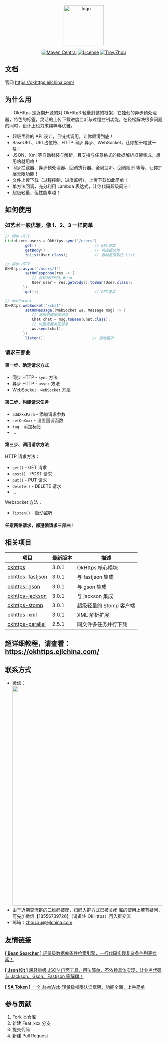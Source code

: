 <p align="center">
  <a href="http://okhttps.ejlchina.com/" target="_blank">
    <img width="128" src="https://images.gitee.com/uploads/images/2020/0511/091408_c26f1306_1393412.png" alt="logo">
  </a>
</p>
<p align="center">
    <a href="https://maven-badges.herokuapp.com/maven-central/com.ejlchina/okhttps/"><img src="https://maven-badges.herokuapp.com/maven-central/com.ejlchina/okhttps/badge.svg" alt="Maven Central"></a>
    <a href="https://gitee.com/ejlchina-zhxu/okhttps/blob/master/LICENSE"><img src="https://img.shields.io/hexpm/l/plug.svg" alt="License"></a>
    <a href="https://github.com/ejlchina"><img src="https://img.shields.io/badge/%E4%BD%9C%E8%80%85-ejlchina-orange.svg" alt="Troy.Zhou"></a>
</p>

## 文档

官网 https://okhttps.ejlchina.com/

## 为什么用

　　OkHttps 是近期开源的对 OkHttp3 轻量封装的框架，它独创的异步预处理器，特色的标签，灵活的上传下载进度监听与过程控制功能，在轻松解决很多问题的同时，设计上也力求纯粹与优雅。

* 超级优雅的 API 设计，且链式调用，让你顺滑到底！
* BaseURL、URL占位符、HTTP 同步 异步、WebSocket，让你想干啥就干啥！ 
* JSON、Xml 等自动封装与解析，且支持与任意格式的数据解析框架集成，想用啥就用啥！
* 同步拦截器、异步预处理器、回调执行器、全局监听、回调阻断 等等，让你扩展无限功能！
* 文件上传下载（过程控制、进度监听），上传下载如此简单！
* 单方法回调，充分利用 Lambda 表达式，让你代码超级简洁！
* 超级轻量，但性能卓越！

## 如何使用

### 如艺术一般优雅，像 1、2、3 一样简单

```java
// 同步 HTTP
List<User> users = OkHttps.sync("/users") 
        .get()                          // GET请求
        .getBody()                      // 响应报文体
        .toList(User.class);            // 自动反序列化 List 

// 异步 HTTP
OkHttps.async("/users/1")
        .setOnResponse(res -> {
            // 自动反序列化 Bean 
            User user = res.getBody().toBean(User.class);
        })
        .get();                         // GET请求

// WebSocket
OkHttps.webSocket("/chat") 
        .setOnMessage((WebSocket ws, Message msg) -> {
            // 从服务器接收消息
            Chat chat = msg.toBean(Chat.class);
            // 向服务器发送消息
            ws.send(chat); 
        })
        .listen();                     // 启动监听
```

### 请求三部曲

#### 第一步、确定请求方式
    
* 同步 HTTP - `sync` 方法
* 异步 HTTP - `async` 方法
* WebSocket - `webSocket` 方法

#### 第二步、构建请求任务

* `addXxxPara` - 添加请求参数
* `setOnXxxx` - 设置回调函数
* `tag` - 添加标签
* ...

#### 第三步、调用请求方法

HTTP 请求方法：

* `get()` - GET 请求
* `post()` - POST 请求
* `put()` - PUT 请求
* `delete()` - DELETE 请求
* ...

Websocket 方法：

* `listen()` - 启动监听

#### 任意网络请求，都遵循请求三部曲！

## 相关项目

项目 | 最新版本 | 描述
-|-|-
[okhttps](https://gitee.com/ejlchina-zhxu/okhttps/tree/dev/okhttps) | 3.0.1 | OkHttps 核心模块
[okhttps-fastjson](https://gitee.com/ejlchina-zhxu/okhttps/tree/dev/okhttps-fastjson) | 3.0.1 | 与 fastjson 集成
[okhttps-gson](https://gitee.com/ejlchina-zhxu/okhttps/tree/dev/okhttps-gson) | 3.0.1 | 与 gson 集成
[okhttps-jackson](https://gitee.com/ejlchina-zhxu/okhttps/tree/dev/okhttps-jackson) | 3.0.1 | 与 jackson 集成
[okhttps-stomp](https://gitee.com/ejlchina-zhxu/okhttps/tree/dev/okhttps-stomp) | 3.0.1 | 超级轻量的 Stomp 客户端
[okhttps-xml](https://gitee.com/ejlchina-zhxu/okhttps/tree/dev/okhttps-xml) | 3.0.1 | XML 解析扩展
[okhttps-parallel](https://gitee.com/ejlchina-zhxu/okhttps-parallel) | 2.5.1 | 同文件多任务并行下载

## 超详细教程，请查看：https://okhttps.ejlchina.com/

## 联系方式

* 微信：<img src="https://images.gitee.com/uploads/images/2020/0718/142637_87d27a5c_1393412.png" width="700px">
* 由于近期交流群的二维码被爬，扫码入群方式已被关闭
库的使用上若有疑问，可先加微信【18556739726】（请备注 OkHttps）再入群交流
* 邮箱：zhou.xu@ejlchina.com

## 友情链接

[**[ Bean Searcher ]** 轻量级数据库条件检索引擎，一行代码实现复杂条件列表检索！](https://gitee.com/ejlchina-zhxu/bean-searcher)

[**[ Json Kit ]** 超轻量级 JSON 门面工具，用法简单，不依赖具体实现，让业务代码与 Jackson、Gson、Fastjson 等解耦！](https://gitee.com/ejlchina-zhxu/jsonkit)

[**[ SA Token ]** 一个 JavaWeb 轻量级权限认证框架，功能全面，上手简单](https://gitee.com/dromara/sa-token)

## 参与贡献

1.  Fork 本仓库
2.  新建 Feat_xxx 分支
3.  提交代码
4.  新建 Pull Request
